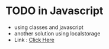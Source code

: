 # TODO in Javascript

- using classes and javascript
- another solution using localstorage
- Link : [Click Here](https://github.com/sheet848/quick-js/tree/main/notes-app)
